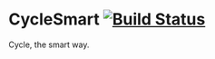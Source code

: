 # CycleSmart [![Build Status](https://travis-ci.org/JayK31/cycle-smart.svg?branch=master)](https://travis-ci.org/JayK31/cycle-smart)

Cycle, the smart way.


